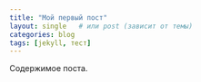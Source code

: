 ```yaml
---
title: "Мой первый пост"
layout: single   # или post (зависит от темы)
categories: blog
tags: [jekyll, тест]
---
```


Содержимое поста.